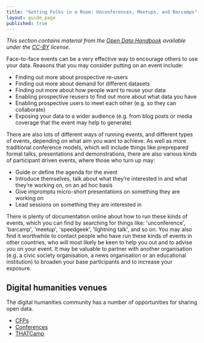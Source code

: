 ```yaml
---
title: "Getting Folks in a Room: Unconferences, Meetups, and Barcamps"
layout: guide_page
published: true
---
```


_This section contains material from the [Open Data
Handbook](http://opendatahandbook.org/) available under the 
[CC-BY](http://creativecommons.org/licenses/by/3.0/) license._

Face-to-face events can be a very effective way to encourage others to use
your data. Reasons that you may consider putting on an event include:

- Finding out more about prospective re-users
- Finding out more about demand for different datasets
- Finding out more about how people want to reuse your data
- Enabling prospective reusers to find out more about what data you have
- Enabling prospective users to meet each other (e.g. so they can collaborate)
- Exposing your data to a wider audience (e.g. from blog posts or media
  coverage that the event may help to generate)

There are also lots of different ways of running events, and different types
of events, depending on what aim you want to achieve. As well as more
traditional conference models, which will include things like preprepared
formal talks, presentations and demonstrations, there are also various kinds
of participant driven events, where those who turn up may:

- Guide or define the agenda for the event
- Introduce themselves, talk about what they’re interested in and what 
  they’re working on, on an ad hoc basis
- Give impromptu micro-short presentations on something they are working on
- Lead sessions on something they are interested in

There is plenty of documentation online about how to run these kinds of
events, which you can find by searching for things like: 'unconference',
'barcamp', 'meetup', 'speedgeek', 'lightning talk', and so on. You may also
find it worthwhile to contact people who have run these kinds of events in
other countries, who will most likely be keen to help you out and to advise
you on your event. It may be valuable to partner with another organisation
(e.g. a civic society organisation, a news organisation or an educational
institution) to broaden your base participants and to increase your exposure.

## Digital humanities venues

The digital humanities community has a number of opportunities for sharing
open data.

- [CFPs](http://digitalhumanitiesnow.org/tag/cfp/)
- [Conferences](http://digitalhumanitiesnow.org/tag/conferences/)
- [THATCamp](http://thatcamp.org/)
